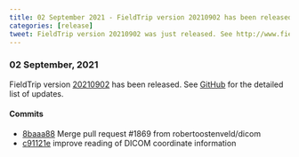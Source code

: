 ```yaml
---
title: 02 September 2021 - FieldTrip version 20210902 has been released
categories: [release]
tweet: FieldTrip version 20210902 was just released. See http://www.fieldtriptoolbox.org/#02-september-2021
---
```


### 02 September, 2021

FieldTrip version [20210902](http://github.com/fieldtrip/fieldtrip/releases/tag/20210902) has been released.
See [GitHub](https://github.com/fieldtrip/fieldtrip/compare/20210830...20210902) for the detailed list of updates.

#### Commits

- [8baaa88](http://github.com/fieldtrip/fieldtrip/commit/8baaa88) Merge pull request #1869 from robertoostenveld/dicom
- [c91121e](http://github.com/fieldtrip/fieldtrip/commit/c91121e) improve reading of DICOM coordinate information

